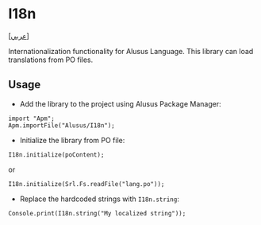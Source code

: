 # I18n
[[عربي]](readme.ar.md)

Internationalization functionality for Alusus Language. This library can load translations from PO
files.

## Usage

* Add the library to the project using Alusus Package Manager:

```
import "Apm";
Apm.importFile("Alusus/I18n");
```

* Initialize the library from PO file:

```
I18n.initialize(poContent);
```

or

```
I18n.initialize(Srl.Fs.readFile("lang.po"));
```

* Replace the hardcoded strings with `I18n.string`:

```
Console.print(I18n.string("My localized string"));
```

